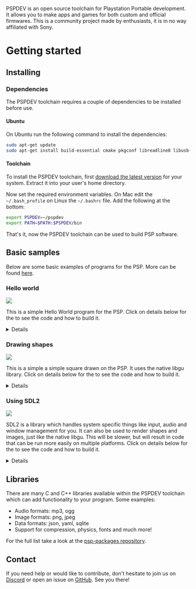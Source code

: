 PSPDEV is an open source toolchain for Playstation Portable development. It allows you to make apps and games for both custom and official firmwares. This is a community project made by enthusiasts, it is in no way affiliated with Sony.

# Getting started

## Installing

### Dependencies

The PSPDEV toolchain requires a couple of dependencies to be installed before use.

#### Ubuntu

On Ubuntu run the following command to install the dependencies:

```bash
sudo apt-get update
sudo apt-get install build-essential cmake pkgconf libreadline8 libusb-0.1 libpython3.8 libgpgme11
```

#### Toolchain

To install the PSPDEV toolchain, first [download the latest version](https://github.com/pspdev/pspdev/releases/tag/latest) for your system. Extract it into your user's home directory.

Now set the required environment variables. On Mac edit the ``~/.bash_profile`` on Linux the ``~/.bashrc`` file. Add the following at the bottom:

```bash
export PSPDEV=~/pspdev
export PATH=$PATH:$PSPDEV/bin
```

That's it, now the PSPDEV toolchain can be used to build PSP software.

## Basic samples

Below are some basic examples of programs for the PSP. More can be found [here](https://github.com/pspdev/pspsdk/tree/master/src/samples).

### Hello world

![](images/hello.png?raw=true)

This is a simple Hello World program for the PSP. Click on details below for the to see the code and how to build it.

<details>

**main.c**:

```c
#include <pspkernel.h>
#include <pspdebug.h>
#include <pspdisplay.h>

// PSP_MODULE_INFO is required
PSP_MODULE_INFO("Hello World", 0, 1, 0);
PSP_MAIN_THREAD_ATTR(PSP_THREAD_ATTR_USER);

int exit_callback(int arg1, int arg2, void *common)
{
    sceKernelExitGame();
    return 0;
}

int callback_thread(SceSize args, void *argp)
{
    int cbid = sceKernelCreateCallback("Exit Callback",
        exit_callback, NULL);
    sceKernelRegisterExitCallback(cbid);
    sceKernelSleepThreadCB();
    return 0;
}

int setup_callbacks(void)
{
    int thid = sceKernelCreateThread("update_thread",
        callback_thread, 0x11, 0xFA0, 0, 0);
    if(thid >= 0)
        sceKernelStartThread(thid, 0, 0);
    return thid;
}

int main(void) 
{
    // Use above functions to make exiting possible
	setup_callbacks();
    
    // Print Hello World! on a debug screen on a loop
    pspDebugScreenInit();
	while(1)
	{
        pspDebugScreenSetXY(0, 0);
        pspDebugScreenPrintf("Hello World!");
        sceDisplayWaitVblankStart();
	}

	return 0;
}
```

**CMakeLists.txt**:

```cmake
cmake_minimum_required(VERSION 3.0)

project(hello)

add_executable(${PROJECT_NAME} main.c)

target_link_libraries(${PROJECT_NAME} PRIVATE
    pspdebug
    pspdisplay
    pspge
)

# Create an EBOOT.PBP file
create_pbp_file(
    TARGET ${PROJECT_NAME}
    ICON_PATH NULL
    BACKGROUND_PATH NULL
    PREVIEW_PATH NULL
    TITLE ${PROJECT_NAME}
)
```

Building can be done with:

```bash
mkdir build && cd build
psp-cmake ..
make
```

This will result in an EBOOT.PBP file in the build directory. Put it in a directory in ms0:/PSP/GAME/ and the PSP can run it.

</details>

### Drawing shapes

![](images/shape.png?raw=true)

This is a simple a simple square drawn on the PSP. It uses the native libgu library. Click on details below for the to see the code and how to build it.

<details>

**main.c**:

```c
#include <pspkernel.h>
#include <pspgu.h>

PSP_MODULE_INFO("gutest", 0, 1, 0);
PSP_MAIN_THREAD_ATTR(THREAD_ATTR_VFPU | THREAD_ATTR_USER);

#define BUFFER_WIDTH 512
#define BUFFER_HEIGHT 272
#define SCREEN_WIDTH 480
#define SCREEN_HEIGHT BUFFER_HEIGHT

char list[0x20000] __attribute__((aligned(64)));

void initGu() {
    sceGuInit();

    //Set up buffers
    sceGuStart(GU_DIRECT, list);
    sceGuDrawBuffer(GU_PSM_8888,(void*)0,BUFFER_WIDTH);
    sceGuDispBuffer(SCREEN_WIDTH,SCREEN_HEIGHT,(void*)0x88000,BUFFER_WIDTH);
    sceGuDepthBuffer((void*)0x110000,BUFFER_WIDTH);

    //Set up viewport
    sceGuOffset(2048 - (SCREEN_WIDTH / 2), 2048 - (SCREEN_HEIGHT / 2));
    sceGuViewport(2048, 2048, SCREEN_WIDTH, SCREEN_HEIGHT);
    sceGuEnable(GU_SCISSOR_TEST);
    sceGuScissor(0, 0, SCREEN_WIDTH, SCREEN_HEIGHT);

    //Set some stuff
    sceGuDepthRange(65535, 0); //Use the full buffer for depth testing - buffer is reversed order

    sceGuDepthFunc(GU_GEQUAL); //Depth buffer is reversed, so GEQUAL instead of LEQUAL
    sceGuEnable(GU_DEPTH_TEST); //Enable depth testing

    sceGuFinish();
    sceGuDisplay(GU_TRUE);
}

void endGu() {
    sceGuDisplay(GU_FALSE);
    sceGuTerm();
}

void startFrame() {
    sceGuStart(GU_DIRECT, list);
    sceGuClearColor(0xFFFFFFFF); // White background
    sceGuClear(GU_COLOR_BUFFER_BIT);
}

void endFrame() {
    sceGuFinish();
    sceGuSync(0, 0);
    sceDisplayWaitVblankStart();
    sceGuSwapBuffers();
}

typedef struct {
    unsigned short u, v;
    short x, y, z;
} Vertex;

void drawRect(float x, float y, float w, float h) {

    Vertex* vertices = (struct Vertex*)sceGuGetMemory(2 * sizeof(Vertex));

    vertices[0].x = x;
    vertices[0].y = y;

    vertices[1].x = y + w;
    vertices[1].y = x + h;

    sceGuColor(0xFF0000FF); // Red, colors are ABGR
    sceGuDrawArray(GU_SPRITES, GU_TEXTURE_16BIT | GU_VERTEX_16BIT | GU_TRANSFORM_2D, 2, 0, vertices);
}

int main() 
{
    initGu();
    int running = 1;

    while(running){
        startFrame();
        drawRect(32, 32, 64, 64);
        endFrame();
    }

    return 0;
}
```

**CMakeLists.txt**:

```cmake
cmake_minimum_required(VERSION 3.0)

project(shape)

add_executable(${PROJECT_NAME} main.c)

target_link_libraries(${PROJECT_NAME} PRIVATE
    pspgu
    pspge
    pspdisplay
)

# Create an EBOOT.PBP file
create_pbp_file(
    TARGET ${PROJECT_NAME}
    ICON_PATH NULL
    BACKGROUND_PATH NULL
    PREVIEW_PATH NULL
    TITLE ${PROJECT_NAME}
)
```

Building can be done with:

```bash
mkdir build && cd build
psp-cmake ..
make
```

This will result in an EBOOT.PBP file in the build directory. Put it in a directory in ms0:/PSP/GAME/ and the PSP can run it.

More libgu examples can be found [here](https://github.com/pspdev/pspsdk/tree/master/src/samples/gu).

</details>

### Using SDL2

![](images/sdl2.png?raw=true)

SDL2 is a library which handles system specific things like input, audio and window management for you. It can also be used to render shapes and images, just like the native libgu. This will be slower, but will result in code that can be run more easily on multiple platforms. Click on details below for the to see the code and how to build it.

<details>

**main.c**:

```c
#include <SDL.h>

int main(int argc, char *argv[]) 
{
    SDL_Init(SDL_INIT_VIDEO | SDL_INIT_GAMECONTROLLER);

    SDL_Window * window = SDL_CreateWindow(
        "window",
        SDL_WINDOWPOS_UNDEFINED,
        SDL_WINDOWPOS_UNDEFINED,
        480,
        272,
        0
    );

    SDL_Renderer * renderer = SDL_CreateRenderer(window, -1, SDL_RENDERER_ACCELERATED);

    SDL_Rect square = {216, 96, 34, 64}; 

    int running = 1;
    SDL_Event event;
    while (running) { 
        if (SDL_PollEvent(&event)) {
            switch (event.type) {
                case SDL_QUIT:
                    running = 0;
                    break;
                case SDL_CONTROLLERDEVICEADDED:
                    SDL_GameControllerOpen(event.cdevice.which);
                    break;
                case SDL_CONTROLLERBUTTONDOWN:
                    if(event.cbutton.button == SDL_CONTROLLER_BUTTON_START)
                        running = 0;
                    break;
            }
        }

        // Clear the screen
        SDL_RenderClear(renderer);

        // Draw a red square
        SDL_SetRenderDrawColor(renderer, 255, 0, 0, 255);
        SDL_RenderFillRect(renderer, &square);

        // Draw everything on a white background
        SDL_SetRenderDrawColor(renderer, 255, 255, 255, 255);
        SDL_RenderPresent(renderer);
    }

    return 0;
}
```

**CMakeLists.txt**:

```cmake
cmake_minimum_required(VERSION 3.0)

project(square)

add_executable(${PROJECT_NAME} main.c)

find_package(PkgConfig REQUIRED)
pkg_search_module(SDL2 REQUIRED sdl2)

target_include_directories(${PROJECT_NAME} PRIVATE ${SDL2_INCLUDE_DIRS})

target_link_libraries(${PROJECT_NAME} PRIVATE
    ${SDL2_LIBRARIES}
)

if(PSP)
    target_link_libraries(${PROJECT_NAME} PRIVATE
        SDL2main
    )
    create_pbp_file(
        TARGET ${PROJECT_NAME}
        ICON_PATH NULL
        BACKGROUND_PATH NULL
        PREVIEW_PATH NULL
        TITLE ${PROJECT_NAME}
    )
endif()
```

Building can be done with:

```bash
mkdir build && cd build
psp-cmake ..
make
```

This will result in an EBOOT.PBP` file in the build directory. Put it in a directory in ms0:/PSP/GAME/ and the PSP can run it.

If you have sdl2 dev package and a compiler installed this code will also build on Linux for Linux by running:

```bash
mkdir build && cd build
cmake ..
make
```

More documentation on SDL can be found [here](http://wiki.libsdl.org/FrontPage).

</details>

## Libraries

There are many C and C++ libraries available within the PSPDEV toolchain which can add functionality to your program. Some examples:

- Audio formats: mp3, ogg
- Image formats: png, jpeg
- Data formats: json, yaml, sqlite
- Support for compression, physics, fonts and much more!


For the full list take a look at the [psp-packages repository](https://github.com/pspdev/psp-packages).

## Contact

If you need help or would like to contribute, don't hesitate to join us on [Discord](https://discord.gg/bePrj9W) or open an issue on [GitHub](https://github.com/pspdev/pspdev/issues). See you there!

